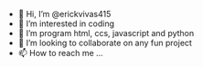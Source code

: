 - 👋 Hi, I’m @erickvivas415
- 👀 I’m interested in coding
- 🌱 I’m program html, ccs, javascript and python
- 💞️ I’m looking to collaborate on any fun project
- 📫 How to reach me ...

<!---
erickvivas415/erickvivas415 is a ✨ special ✨ repository because its `README.md` (this file) appears on your GitHub profile.
You can click the Preview link to take a look at your changes.
--->
